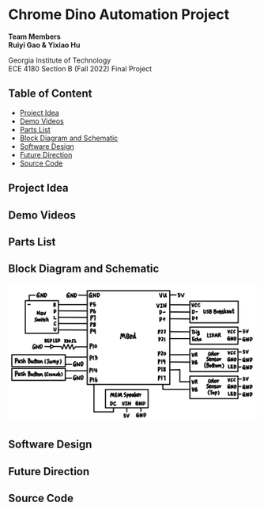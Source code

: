 # Chrome Dino Automation Project

**Team Members** <br>
**Ruiyi Gao & Yixiao Hu** <br>

Georgia Institute of Technology <br>
ECE 4180 Section B (Fall 2022) Final Project

## Table of Content
* [Project Idea](#project-idea)
* [Demo Videos](#demo-videos)
* [Parts List](#parts-list)
* [Block Diagram and Schematic](#block-diagram-and-schematic)
* [Software Design](#software-design)
* [Future Direction](#future-direction)
* [Source Code](#source-code)

## Project Idea

## Demo Videos

## Parts List

## Block Diagram and Schematic
![block diagram](./assets/block_diagram.jpg)

## Software Design

## Future Direction

## Source Code
